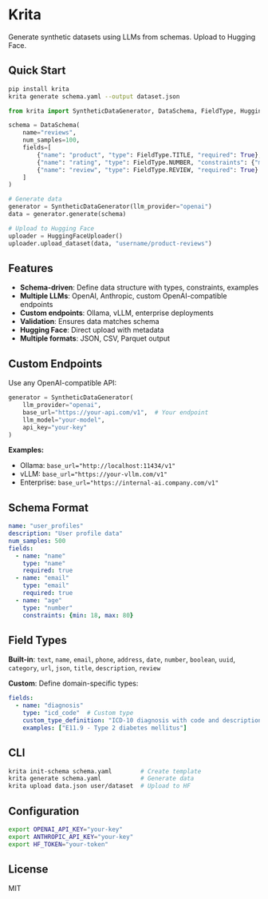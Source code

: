 # Krita

Generate synthetic datasets using LLMs from schemas. Upload to Hugging Face.

## Quick Start

```bash
pip install krita
krita generate schema.yaml --output dataset.json
```

```python
from krita import SyntheticDataGenerator, DataSchema, FieldType, HuggingFaceUploader

schema = DataSchema(
    name="reviews",
    num_samples=100,
    fields=[
        {"name": "product", "type": FieldType.TITLE, "required": True},
        {"name": "rating", "type": FieldType.NUMBER, "constraints": {"min": 1, "max": 5}},
        {"name": "review", "type": FieldType.REVIEW, "required": True}
    ]
)

# Generate data
generator = SyntheticDataGenerator(llm_provider="openai")
data = generator.generate(schema)

# Upload to Hugging Face
uploader = HuggingFaceUploader()
uploader.upload_dataset(data, "username/product-reviews")
```

## Features

- **Schema-driven**: Define data structure with types, constraints, examples
- **Multiple LLMs**: OpenAI, Anthropic, custom OpenAI-compatible endpoints
- **Custom endpoints**: Ollama, vLLM, enterprise deployments
- **Validation**: Ensures data matches schema
- **Hugging Face**: Direct upload with metadata
- **Multiple formats**: JSON, CSV, Parquet output

## Custom Endpoints

Use any OpenAI-compatible API:

```python
generator = SyntheticDataGenerator(
    llm_provider="openai",
    base_url="https://your-api.com/v1",  # Your endpoint
    llm_model="your-model",
    api_key="your-key"
)
```

**Examples:**
- Ollama: `base_url="http://localhost:11434/v1"`
- vLLM: `base_url="https://your-vllm.com/v1"`
- Enterprise: `base_url="https://internal-ai.company.com/v1"`

## Schema Format

```yaml
name: "user_profiles"
description: "User profile data"
num_samples: 500
fields:
  - name: "name"
    type: "name"
    required: true
  - name: "email"
    type: "email"
    required: true
  - name: "age"
    type: "number"
    constraints: {min: 18, max: 80}
```

## Field Types

**Built-in**: `text`, `name`, `email`, `phone`, `address`, `date`, `number`, `boolean`, `uuid`, `category`, `url`, `json`, `title`, `description`, `review`

**Custom**: Define domain-specific types:

```yaml
fields:
  - name: "diagnosis"
    type: "icd_code"  # Custom type
    custom_type_definition: "ICD-10 diagnosis with code and description"
    examples: ["E11.9 - Type 2 diabetes mellitus"]
```

## CLI

```bash
krita init-schema schema.yaml        # Create template
krita generate schema.yaml           # Generate data
krita upload data.json user/dataset  # Upload to HF
```

## Configuration

```bash
export OPENAI_API_KEY="your-key"
export ANTHROPIC_API_KEY="your-key"
export HF_TOKEN="your-token"
```

## License

MIT